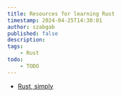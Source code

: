 ```yaml
---
title: Resources for learning Rust
timestamp: 2024-04-25T14:30:01
author: szabgab
published: false
description:
tags:
    - Rust
todo:
    - TODO
---
```


* [Rust, simply](https://rust-simply.rs/)
